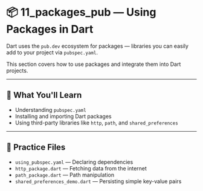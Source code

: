 # 📦 11_packages_pub — Using Packages in Dart

Dart uses the `pub.dev` ecosystem for packages — libraries you can easily add to your project via `pubspec.yaml`.

This section covers how to use packages and integrate them into Dart projects.

---

## 🧰 What You'll Learn

- Understanding `pubspec.yaml`
- Installing and importing Dart packages
- Using third-party libraries like `http`, `path`, and `shared_preferences`

---

## 🧪 Practice Files

- `using_pubspec.yaml` — Declaring dependencies
- `http_package.dart` — Fetching data from the internet
- `path_package.dart` — Path manipulation
- `shared_preferences_demo.dart` — Persisting simple key-value pairs
